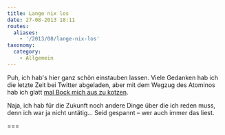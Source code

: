 ```yaml
---
title: Lange nix los
date: 27-08-2013 18:11
routes:
  aliases:
    - '/2013/08/lange-nix-los'
taxonomy:
  category:
    - Allgemein
---
```

Puh, ich hab's hier ganz schön einstauben lassen. Viele Gedanken hab ich die letzte Zeit bei Twitter abgeladen, aber mit dem Wegzug des Atominos hab ich glatt <a href="/2013/08/muss-chemnitz-sterben-damit-wir-leben-koennen/" title="Muss Chemnitz sterben, damit wir leben können?">mal Bock mich aus zu kotzen</a>.

Naja, ich hab für die Zukunft noch andere Dinge über die ich reden muss, denn ich war ja nicht untätig... Seid gespannt &ndash; wer auch immer das liest.

===